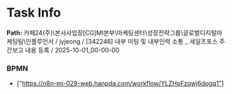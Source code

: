 # Task Info

**Path:** 카페24(주)\본사사업장\[CG]MI본부\마케팅센터\성장전략그룹\글로벌디지털마케팅팀\인플루언서 / jyjeong / [342246] 내부 미팅 및 내부인력 소통 _ 세일즈포스 주간보고 내용 등록 / 2025-10-01_00-00-00

### BPMN
- ["https://n8n-mi-029-web.hanpda.com/workflow/YLZHpFzqwj6dpgq1"]

